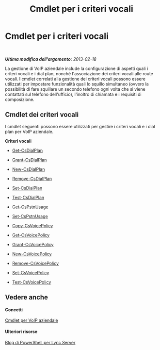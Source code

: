﻿---
title: Cmdlet per i criteri vocali
TOCTitle: Cmdlet per i criteri vocali
ms:assetid: 92744ec6-754d-498b-b430-dcd5c985ce10
ms:mtpsurl: https://technet.microsoft.com/it-it/library/Gg415663(v=OCS.15)
ms:contentKeyID: 49301341
ms.date: 08/24/2015
mtps_version: v=OCS.15
ms.translationtype: HT
---

# Cmdlet per i criteri vocali

 

_**Ultima modifica dell'argomento:** 2013-02-18_

La gestione di VoIP aziendale include la configurazione di aspetti quali i criteri vocali e i dial plan, nonché l'associazione dei criteri vocali alle route vocali. I cmdlet correlati alla gestione dei criteri vocali possono essere utilizzati per impostare funzionalità quali lo squillo simultaneo (ovvero la possibilità di fare squillare un secondo telefono ogni volta che si viene contattati sul telefono dell'ufficio), l'inoltro di chiamata e i requisiti di composizione.

## Cmdlet dei criteri vocali

I cmdlet seguenti possono essere utilizzati per gestire i criteri vocali e i dial plan per VoIP aziendale.

**Criteri vocali**

  -   
    [Get-CsDialPlan](get-csdialplan.md)

  -   
    [Grant-CsDialPlan](grant-csdialplan.md)

  -   
    [New-CsDialPlan](new-csdialplan.md)

  -   
    [Remove-CsDialPlan](remove-csdialplan.md)

  -   
    [Set-CsDialPlan](set-csdialplan.md)

  -   
    [Test-CsDialPlan](test-csdialplan.md)

  -   
    [Get-CsPstnUsage](get-cspstnusage.md)

  -   
    [Set-CsPstnUsage](set-cspstnusage.md)

  -   
    [Copy-CsVoicePolicy](https://technet.microsoft.com/it-it/library/jj204663\(v=ocs.15\))

  -   
    [Get-CsVoicePolicy](get-csvoicepolicy.md)

  -   
    [Grant-CsVoicePolicy](grant-csvoicepolicy.md)

  -   
    [New-CsVoicePolicy](new-csvoicepolicy.md)

  -   
    [Remove-CsVoicePolicy](remove-csvoicepolicy.md)

  -   
    [Set-CsVoicePolicy](set-csvoicepolicy.md)

  -   
    [Test-CsVoicePolicy](test-csvoicepolicy.md)

## Vedere anche

#### Concetti

[Cmdlet per VoIP aziendale](lync-server-2013-enterprise-voice-cmdlets.md)  

#### Ulteriori risorse

[Blog di PowerShell per Lync Server](http://go.microsoft.com/fwlink/?linkid=203150%26clcid=0x410)

